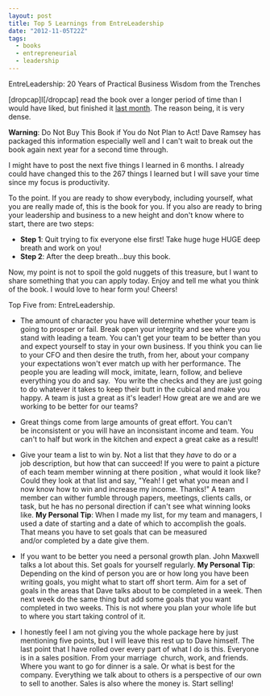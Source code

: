 ```yaml
---
layout: post
title: Top 5 Learnings from EntreLeadership
date: "2012-11-05T22Z"
tags:
  - books
  - entrepreneurial
  - leadership
---
```


EntreLeadership: 20 Years of Practical Business Wisdom from the Trenches

[dropcap]I[/dropcap] read the book over a longer period of time than I would have liked, but finished it [last month](https://www.chancesmith.org/september-october-monthly-update/). The reason being, it is very dense.

**Warning**: Do Not Buy This Book if You do Not Plan to Act! Dave Ramsey has packaged this information especially well and I can't wait to break out the book again next year for a second time through.

I might have to post the next five things I learned in 6 months. I already could have changed this to the 267 things I learned but I will save your time since my focus is productivity.

To the point. If you are ready to show everybody, including yourself, what you are really made of, this is the book for you. If you also are ready to bring your leadership and business to a new height and don't know where to start, there are two steps:

- **Step 1**: Quit trying to fix everyone else first! Take huge huge HUGE deep breath and work on you!
- **Step 2**: After the deep breath...buy this book.
<div style="text-align: left;">Now, my point is not to spoil the gold nuggets of this treasure, but I want to share something that you can apply today. Enjoy and tell me what you think of the book. I would love to hear form you! Cheers!

Top Five from: EntreLeadership.

- The amount of character you have will determine whether your team is going to prosper or fail. Break open your integrity and see where you stand with leading a team. You can't get your team to be better than you and expect yourself to stay in your own business. If you think you can lie to your CFO and then desire the truth, from her, about your company your expectations won't ever match up with her performance. The people you are leading will mock, imitate, learn, follow, and believe everything you do and say.  You write the checks and they are just going to do whatever it takes to keep their butt in the cubical and make you happy. A team is just a great as it's leader! How great are we and are we working to be better for our teams?

- Great things come from large amounts of great effort. You can't be inconsistent or you will have an inconsistant income and team. You can't to half but work in the kitchen and expect a great cake as a result!

- Give your team a list to win by. Not a list that they _have_ to do or a job description, but how that can succeed! If you were to paint a picture of each team member winning at there position , what would it look like? Could they look at that list and say, "Yeah! I get what you mean and I now know how to win and increase my income. Thanks!" A team member can wither fumble through papers, meetings, clients calls, or task, but he has no personal direction if can't see what winning looks like. <strong>My Personal Tip</strong>: When I made my list, for my team and managers, I used a date of starting and a date of which to accomplish the goals. That means you have to set goals that can be measured and/or completed by a date give them.

- If you want to be better you need a personal growth plan. John Maxwell talks a lot about this. Set goals for yourself regularly. <strong>My Personal Tip</strong>: Depending on the kind of person you are or how long you have been writing goals, you might what to start off short term. Aim for a set of goals in the areas that Dave talks about to be completed in a week. Then next week do the same thing but add some goals that you want completed in two weeks. This is not where you plan your whole life but to where you start taking control of it.

- I honestly feel I am not giving you the whole package here by just mentioning five points, but I will leave this rest up to Dave himself. The last point that I have rolled over every part of what I do is this. Everyone is in a sales position. From your marriage  church, work, and friends. Where you want to go for dinner is a sale. Or what is best for the company. Everything we talk about to others is a perspective of our own to sell to another. Sales is also where the money is. Start selling!
